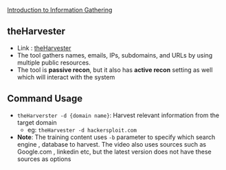 [Introduction to  Information Gathering](../Introduction%20to%20%20Information%20Gathering.md)

## theHarvester
- Link : [theHarvester](https://github.com/laramies/theHarvester)
- The tool gathers names, emails, IPs, subdomains, and URLs by using
multiple public resources. 
- The tool is **passive recon**, but it also has **active recon** setting as well which will interact with the system

## Command Usage
- `theHarverster -d {domain name}`: Harvest relevant information from the target domain
	- eg: `theHarvester -d hackersploit.com`
- **Note**: The training content uses `-b` parameter to specify which search engine , database to harvest. The video also uses sources such as Google.com , linkedin etc, but the latest version does not have these sources as options